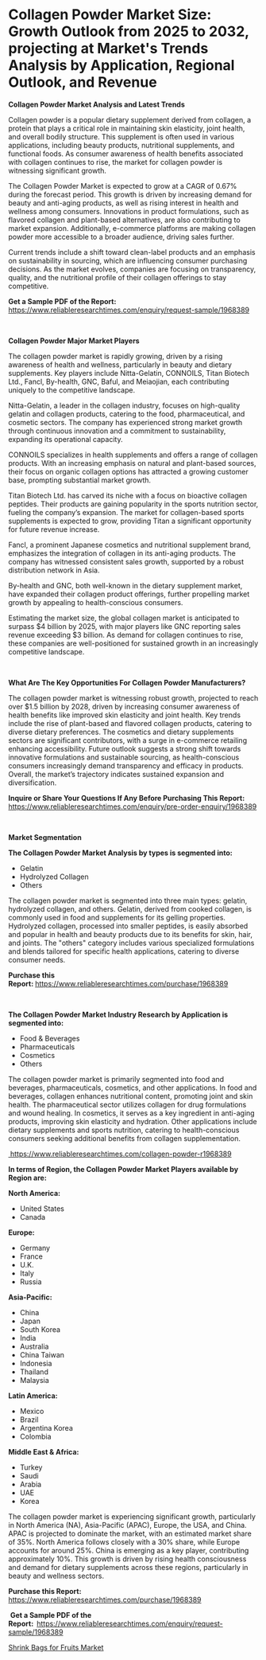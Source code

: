<p><h1>Collagen Powder Market Size: Growth Outlook from 2025 to 2032, projecting at Market's Trends Analysis by Application, Regional Outlook, and Revenue</h1></p><p><strong>Collagen Powder Market Analysis and Latest Trends</strong></p>
<p><p>Collagen powder is a popular dietary supplement derived from collagen, a protein that plays a critical role in maintaining skin elasticity, joint health, and overall bodily structure. This supplement is often used in various applications, including beauty products, nutritional supplements, and functional foods. As consumer awareness of health benefits associated with collagen continues to rise, the market for collagen powder is witnessing significant growth.</p><p>The Collagen Powder Market is expected to grow at a CAGR of 0.67% during the forecast period. This growth is driven by increasing demand for beauty and anti-aging products, as well as rising interest in health and wellness among consumers. Innovations in product formulations, such as flavored collagen and plant-based alternatives, are also contributing to market expansion. Additionally, e-commerce platforms are making collagen powder more accessible to a broader audience, driving sales further. </p><p>Current trends include a shift toward clean-label products and an emphasis on sustainability in sourcing, which are influencing consumer purchasing decisions. As the market evolves, companies are focusing on transparency, quality, and the nutritional profile of their collagen offerings to stay competitive.</p></p>
<p><strong>Get a Sample PDF of the Report:&nbsp;</strong> <a href="https://www.reliableresearchtimes.com/enquiry/request-sample/1968389?utm_campaign=2931&utm_medium=2&utm_source=Github&utm_content=ia&utm_term=08032025&utm_id=collagen-powder">https://www.reliableresearchtimes.com/enquiry/request-sample/1968389</a></p>
<p>&nbsp;</p>
<p><strong>Collagen Powder Major Market Players</strong></p>
<p><p>The collagen powder market is rapidly growing, driven by a rising awareness of health and wellness, particularly in beauty and dietary supplements. Key players include Nitta-Gelatin, CONNOILS, Titan Biotech Ltd., Fancl, By-health, GNC, Baful, and Meiaojian, each contributing uniquely to the competitive landscape.</p><p>Nitta-Gelatin, a leader in the collagen industry, focuses on high-quality gelatin and collagen products, catering to the food, pharmaceutical, and cosmetic sectors. The company has experienced strong market growth through continuous innovation and a commitment to sustainability, expanding its operational capacity.</p><p>CONNOILS specializes in health supplements and offers a range of collagen products. With an increasing emphasis on natural and plant-based sources, their focus on organic collagen options has attracted a growing customer base, prompting substantial market growth.</p><p>Titan Biotech Ltd. has carved its niche with a focus on bioactive collagen peptides. Their products are gaining popularity in the sports nutrition sector, fueling the company’s expansion. The market for collagen-based sports supplements is expected to grow, providing Titan a significant opportunity for future revenue increase.</p><p>Fancl, a prominent Japanese cosmetics and nutritional supplement brand, emphasizes the integration of collagen in its anti-aging products. The company has witnessed consistent sales growth, supported by a robust distribution network in Asia.</p><p>By-health and GNC, both well-known in the dietary supplement market, have expanded their collagen product offerings, further propelling market growth by appealing to health-conscious consumers.</p><p>Estimating the market size, the global collagen market is anticipated to surpass $4 billion by 2025, with major players like GNC reporting sales revenue exceeding $3 billion. As demand for collagen continues to rise, these companies are well-positioned for sustained growth in an increasingly competitive landscape.</p></p>
<p>&nbsp;</p>
<p><strong>What Are The Key Opportunities For Collagen Powder Manufacturers?</strong></p>
<p><p>The collagen powder market is witnessing robust growth, projected to reach over $1.5 billion by 2028, driven by increasing consumer awareness of health benefits like improved skin elasticity and joint health. Key trends include the rise of plant-based and flavored collagen products, catering to diverse dietary preferences. The cosmetics and dietary supplements sectors are significant contributors, with a surge in e-commerce retailing enhancing accessibility. Future outlook suggests a strong shift towards innovative formulations and sustainable sourcing, as health-conscious consumers increasingly demand transparency and efficacy in products. Overall, the market’s trajectory indicates sustained expansion and diversification.</p></p>
<p><strong>Inquire or Share Your Questions If Any Before Purchasing This Report:</strong> <a href="https://www.reliableresearchtimes.com/enquiry/pre-order-enquiry/1968389?utm_campaign=2931&utm_medium=2&utm_source=Github&utm_content=ia&utm_term=08032025&utm_id=collagen-powder">https://www.reliableresearchtimes.com/enquiry/pre-order-enquiry/1968389</a></p>
<p>&nbsp;</p>
<p><strong>Market Segmentation</strong></p>
<p><strong>The Collagen Powder Market Analysis by types is segmented into:</strong></p>
<p><ul><li>Gelatin</li><li>Hydrolyzed Collagen</li><li>Others</li></ul></p>
<p><p>The collagen powder market is segmented into three main types: gelatin, hydrolyzed collagen, and others. Gelatin, derived from cooked collagen, is commonly used in food and supplements for its gelling properties. Hydrolyzed collagen, processed into smaller peptides, is easily absorbed and popular in health and beauty products due to its benefits for skin, hair, and joints. The "others" category includes various specialized formulations and blends tailored for specific health applications, catering to diverse consumer needs.</p></p>
<p><strong>Purchase this Report:&nbsp;</strong><a href="https://www.reliableresearchtimes.com/purchase/1968389?utm_campaign=2931&utm_medium=2&utm_source=Github&utm_content=ia&utm_term=08032025&utm_id=collagen-powder">https://www.reliableresearchtimes.com/purchase/1968389</a></p>
<p>&nbsp;</p>
<p><strong>The Collagen Powder Market Industry Research by Application is segmented into:</strong></p>
<p><ul><li>Food & Beverages</li><li>Pharmaceuticals</li><li>Cosmetics</li><li>Others</li></ul></p>
<p><p>The collagen powder market is primarily segmented into food and beverages, pharmaceuticals, cosmetics, and other applications. In food and beverages, collagen enhances nutritional content, promoting joint and skin health. The pharmaceutical sector utilizes collagen for drug formulations and wound healing. In cosmetics, it serves as a key ingredient in anti-aging products, improving skin elasticity and hydration. Other applications include dietary supplements and sports nutrition, catering to health-conscious consumers seeking additional benefits from collagen supplementation.</p></p>
<p><a href="https://www.reliableresearchtimes.com/collagen-powder-r1968389?utm_campaign=2931&utm_medium=2&utm_source=Github&utm_content=ia&utm_term=08032025&utm_id=collagen-powder">&nbsp;https://www.reliableresearchtimes.com/collagen-powder-r1968389</a></p>
<p><strong>In terms of Region, the Collagen Powder Market Players available by Region are:</strong></p>
<p>
    <p> <strong> North America: </strong>
        <ul>
            <li>United States</li>
            <li>Canada</li>
        </ul>
        </p> 
    <p> <strong> Europe: </strong>
        <ul>
            <li>Germany</li>
            <li>France</li>
            <li>U.K.</li>
            <li>Italy</li>
            <li>Russia</li>
        </ul>
        </p> 
    <p> <strong> Asia-Pacific: </strong>
        <ul>
            <li>China</li>
            <li>Japan</li>
            <li>South Korea</li>
            <li>India</li>
            <li>Australia</li>
            <li>China Taiwan</li>
            <li>Indonesia</li>
            <li>Thailand</li>
            <li>Malaysia</li>
        </ul>
        </p> 
    <p> <strong> Latin America: </strong>
        <ul>
            <li>Mexico</li>
            <li>Brazil</li>
            <li>Argentina Korea</li>
            <li>Colombia</li>
        </ul>
        </p> 
    <p> <strong> Middle East & Africa: </strong>
        <ul>
            <li>Turkey</li>
            <li>Saudi</li>
            <li>Arabia</li>
            <li>UAE</li>
            <li>Korea</li>
        </ul>
    </p>
    </p>
<p><p>The collagen powder market is experiencing significant growth, particularly in North America (NA), Asia-Pacific (APAC), Europe, the USA, and China. APAC is projected to dominate the market, with an estimated market share of 35%. North America follows closely with a 30% share, while Europe accounts for around 25%. China is emerging as a key player, contributing approximately 10%. This growth is driven by rising health consciousness and demand for dietary supplements across these regions, particularly in beauty and wellness sectors.</p></p>
<p><strong>Purchase this Report: </strong><a href="https://www.reliableresearchtimes.com/purchase/1968389?utm_campaign=2931&utm_medium=2&utm_source=Github&utm_content=ia&utm_term=08032025&utm_id=collagen-powder">https://www.reliableresearchtimes.com/purchase/1968389</a></p>
<p>&nbsp;<strong>Get a Sample PDF of the Report:&nbsp;&nbsp;</strong><a href="https://www.reliableresearchtimes.com/enquiry/request-sample/1968389?utm_campaign=2931&utm_medium=2&utm_source=Github&utm_content=ia&utm_term=08032025&utm_id=collagen-powder">https://www.reliableresearchtimes.com/enquiry/request-sample/1968389</a></p>
<p><strong></strong></p>
<p><p><a href="https://github.com/berbelsagwan/Market-Research-Report-List-1/blob/main/shrink-bags-for-fruits-market.md?utm_campaign=2931&utm_medium=2&utm_source=Github&utm_content=ia&utm_term=08032025&utm_id=collagen-powder">Shrink Bags for Fruits Market</a></p></p>